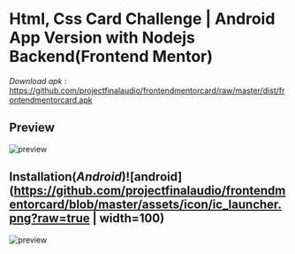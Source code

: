 # Html, Css Card Challenge | Android App Version with Nodejs Backend(Frontend Mentor)

*Download apk* : https://github.com/projectfinalaudio/frontendmentorcard/raw/master/dist/frontendmentorcard.apk

## Preview

![preview](https://github.com/projectfinalaudio/frontendmentorcard/blob/master/previews/preview.png?raw=true)

## Installation(*Android*)![android](https://github.com/projectfinalaudio/frontendmentorcard/blob/master/assets/icon/ic_launcher.png?raw=true | width=100)

![preview](https://github.com/projectfinalaudio/frontendmentorcard/blob/master/previews/installation.png?raw=true)

